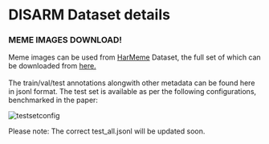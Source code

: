 # DISARM Dataset details

<h3>MEME IMAGES DOWNLOAD!</h3> Meme images can be used from <a href="https://aclanthology.org/2021.findings-emnlp.379/">HarMeme</a> Dataset, the full set of which can be downloaded from <a href="https://github.com/LCS2-IIITD/MOMENTA"> here.</a>
<br><br>
The train/val/test annotations alongwith other metadata can be found here in jsonl format.
The test set is available as per the following configurations, benchmarked in the paper:

![testsetconfig](https://user-images.githubusercontent.com/9869470/217625907-9217825a-83a5-49c3-89d9-7e71634c0b73.png)

Please note: The correct test_all.jsonl will be updated soon. 

